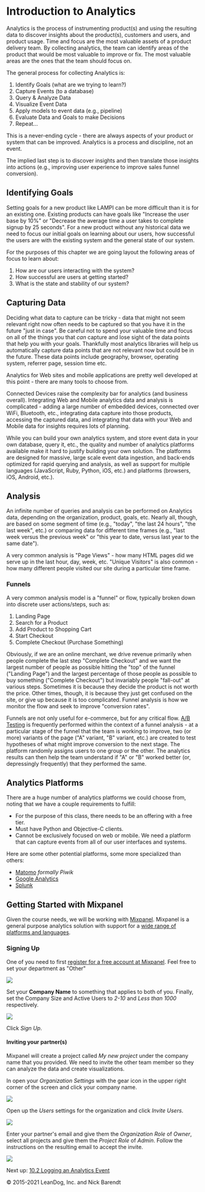 # Introduction to Analytics

Analytics is the process of instrumenting product(s) and using the resulting data to discover insights about the product(s), customers and users, and product usage. Time and focus are the most valuable assets of a product delivery team. By collecting analytics, the team can identify areas of the product that would be most valuable to improve or fix. The most valuable areas are the ones that the team should focus on. 

The general process for collecting Analytics is:

1. Identify Goals (what are we trying to learn?)
2. Capture Events (to a database)
3. Query & Analyze Data
4. Visualize Event Data
5. Apply models to event data (e.g., pipeline)
6. Evaluate Data and Goals to make Decisions
7. Repeat...

This is a never-ending cycle - there are always aspects of your product or system that can be improved.  Analytics is a process and discipline, not an event.

The implied last step is to discover insights and then translate those insights into actions (e.g., improving user experience to improve sales funnel conversion).

## Identifying Goals

Setting goals for a new product like LAMPI can be more difficult than it is for an existing one. Existing products can have goals like "Increase the user base by 10%" or "Decrease the average time a user takes to complete signup by 25 seconds". For a new product without any historical data we need to focus our initial goals on learning about our users, how successful the users are with the existing system and the general state of our system.

For the purposes of this chapter we are going layout the following areas of focus to learn about:

1. How are our users interacting with the system?
2. How successful are users at getting started?
3. What is the state and stability of our system?

## Capturing Data

Deciding what data to capture can be tricky - data that might not seem relevant right now often needs to be captured so that you have it in the future "just in case". Be careful not to spend your valuable time and focus on all of the things you that *can* capture and lose sight of the data points that help you with your goals. Thankfully most analytics libraries will help us automatically capture data points that are not relevant now but could be in the future. These data points include geography, browser, operating system, referrer page, session time etc.

Analytics for Web sites and mobile applications are pretty well developed at this point - there are many tools to choose from.

Connected Devices raise the complexity bar for analytics (and business overall).  Integrating Web and Mobile analytics data and analysis is complicated - adding a large number of embedded devices, connected over WiFi, Bluetooth, etc., integrating data capture into those products, accessing the captured data, and integrating that data with your Web and Mobile data for insights requires lots of planning.

While you can build your own analytics system, and store event data in your own database, query it, etc., the quality and number of analytics platforms available make it hard to justify building your own solution.  The platforms are designed for massive, large scale event data ingestion, and back-ends optimized for rapid querying and analysis, as well as support for multiple languages (JavaScript, Ruby, Python, iOS, etc.) and platforms (browsers, iOS, Android, etc.).

## Analysis

An infinite number of queries and analysis can be performed on Analytics data, depending on the organization, product, goals, etc.  Nearly all, though, are based on some segment of time (e.g., "today", "the last 24 hours", "the last week", etc.) or comparing data for different time frames (e.g., "last week versus the previous week" or "this year to date, versus last year to the same date").

A very common analysis is "Page Views" - how many HTML pages did we serve up in the last hour, day, week, etc.  "Unique Visitors" is also common - how many different people visited our site during a particular time frame.

### Funnels

A very common analysis model is a "funnel" or flow, typically broken down into discrete user actions/steps, such as:

1. Landing Page
1. Search for a Product
1. Add Product to Shopping Cart
1. Start Checkout
1. Complete Checkout (Purchase Something)

Obviously, if we are an online merchant, we drive revenue primarily when people complete the last step "Complete Checkout" and we want the largest number of people as possible hitting the "top" of the funnel ("Landing Page") and the largest percentage of those people as possible to buy something ("Complete Checkout") but invariably people "fall-out" at various steps.  Sometimes it is because they decide the product is not worth the price.  Other times, though, it is because they just get confused on the site, or give up because it is too complicated.  Funnel analysis is how we monitor the flow and seek to improve "conversion rates".  

Funnels are not only useful for e-commerce, but for any critical flow.  [A/B Testing](https://en.wikipedia.org/wiki/A/B_testing) is frequently performed within the context of a funnel analysis - at a particular stage of the funnel that the team is working to improve, two (or more) variants of the page ("A" variant, "B" variant, etc.) are created to test hypotheses of what might improve conversion to the next stage.  The platform randomly assigns users to one group or the other.  The analytics results can then help the team understand if "A" or "B" worked better (or, depressingly frequently) that they performed the same. 

## Analytics Platforms

There are a huge number of analytics platforms we could choose from, noting that we have a couple requirements to fulfill:

* For the purpose of this class, there needs to be an offering with a free tier.
* Must have Python and Objective-C clients.
* Cannot be exclusively focused on web or mobile.  We need a platform that can capture events from all of our user interfaces and systems.

Here are some other potential platforms, some more specialized than others:

* [Matomo](https://matomo.org) *formally Piwik*
* [Google Analytics](https://www.google.com/analytics/)
* [Splunk](http://www.splunk.com)

## Getting Started with Mixpanel

Given the course needs, we will be working with [Mixpanel](https://mixpanel.com). Mixpanel is a general purpose analytics solution with support for a [wide range of platforms and languages](https://developer.mixpanel.com/docs#sdks).

### Signing Up

One of you need to first [register for a free account at Mixpanel](https://mixpanel.com/register/). Feel free to set your department as "Other"

 ![](Images/mixpanel-register.png)
 
Set your **Company Name** to something that applies to both of you. Finally, set the Company Size and Active Users to *2-10* and *Less than 1000* respectively. 

![](Images/mixpanel-company.png)

Click *Sign Up*.

#### Inviting your partner(s)
Mixpanel will create a project called *My new project* under the company name that you provided. We need to invite the other team member so they can analyze the data and create visualizations.

In open your *Organization Settings* with the gear icon in the upper right corner of the screen and click your company name.

![](Images/mixpanel-settings.png)

Open up the *Users* settings for the organization and click *Invite Users*.

![](Images/mixpanel-organization-users.png)

Enter your partner's email and give them the *Organization Role* of *Owner*, select all projects and give them the *Project Role* of *Admin*. Follow the instructions on the resulting email to accept the invite. 

![](Images/mixpanel-invite-users.png)

Next up: [10.2 Logging an Analytics Event](../10.2_Logging_an_Analytics_Event/README.md)

&copy; 2015-2021 LeanDog, Inc. and Nick Barendt
